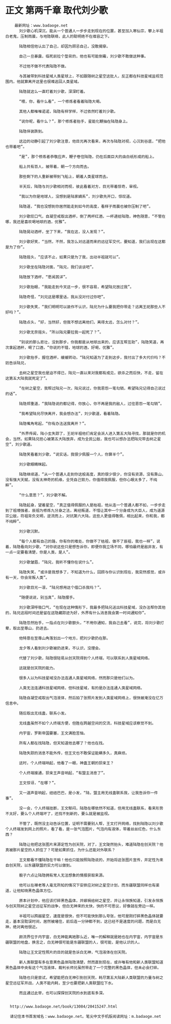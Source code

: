# 正文 第两千章 取代刘少歌
        最新网址：www.badaoge.net
          刘少歌心机深沉，能从一个普通人一步步走到现在的位置，甚至加入寒仙宗，攀上半祖白老鬼，压制雨晨，与地隐联络，此人的聪明绝不在维容之下。
      
          陆隐相信他认出了自己，却因为顾忌自己，没敢揭穿。
      
          自己一旦暴露，临死前拉个垫背的，他也有可能倒霉，刘少歌不敢做这种事。
      
          不过他不做不代表陆隐不做。
      
          与其被带到科技星域人类星球上，不如跟随树之星空这批人，反正都在科技星域监视范围内，他就算离开这里也很难逃回人类星域。
      
          陆隐就这么一直盯着刘少歌，深深盯着。
      
          “喂，你，看什么看”，一个修炼者看着陆隐大喝。
      
          其他人都唯唯诺诺，陆隐有样学样，不过依然盯着刘少歌。
      
          “说你呢，看什么？”，那个修炼者抬手，星能化鞭抽在陆隐身上。
      
          陆隐佯装跌到。
      
          这边的动静引起了刘少歌注意，他目光再次看来，再次与陆隐对视，心沉到谷底，“把他也带着吧”。
      
          “是”，那个修炼者恭敬应声，鞭子卷住陆隐，仍在后面巨大的由白纸形成的船上。
      
          船上共有百人，被带着，朝一个方向而去。
      
          那些剩下的人重新被带到飞船上，朝着人类星球而去。
      
          半天后，陆隐与刘少歌相对而视，彼此看着对方，目光带着惊奇，审视。
      
          “我以为你是地球人，没想到是陆家嫡系”，刘少歌先开口，惊叹道。
      
          陆隐道，“我也没想到你居然能走到如今的高度，看样子雨晨也被你压制了吧”。
      
          刘少歌叹口气，自凝空戒取出酒杯，倒了两杯红酒，一杯递给陆隐，神色随意，“不管在哪，我还是喜欢喝地球的酒，优雅”。
      
          陆隐晃动酒杯，坐了下来，“我在这，没人发现？”。
      
          刘少歌好笑，“当然，不然，我怎么对远道而来的远征军交代，要知道，我们出现在这都是为了你”。
      
          陆隐摇头，“应该不止，如果只是为了我，出动半祖就可以”。
      
          刘少歌坐在陆隐对面，“陆兄，我们谈谈吧”。
      
          陆隐放下酒杯，“愿闻其详”。
      
          刘少歌抬眼，“我能走到今天这一步，很不容易，希望陆兄放过我”。
      
          陆隐奇怪，“刘兄这是哪里话，我从没对付过你吧”。
      
          刘少歌失笑，“我们明明可以装作不认识，陆兄为什么要我把你带走？远离王祀那些人不好吗？”。
      
          陆隐点头，“好，当然好，但我不想远离他们，离得太远，怎么对付？”。
      
          刘少歌无奈摇头，“所以陆兄要拉我一起死了？”。
      
          “别说的那么悲壮，没到那步，你我都是从地球出来的，应该互帮互助”，陆隐笑道，再次拿起酒杯，喝了口酒，“你说的不错，地球的酒，好喝，优雅”。
      
          刘少歌抬手，握住酒杯，缓缓转动，“陆兄知道为了走到这步，我付出了多大代价吗？不妨告诉陆兄，
      
          去树之星空我也是迫不得已，陆兄一直以来对我都有成见，欲杀之而后快，不走，留在这第五大陆我就死定了”。
      
          “在树之星空，我帮过陆兄一次，陆兄说过，你我恩怨一笔勾销，希望陆兄记得自己说过的话”。
      
          陆隐郑重道，“我陆隐说的都记得，你放心，你不再是我的敌人，过往恩怨一笔勾销”。
      
          “我希望陆兄尽快离开，我会想办法”，刘少歌道，看着陆隐。
      
          陆隐嘴角弯起，“你有办法送我离开？”。
      
          “外界传闻，陆小玄失踪了，王祀半祖他们肯定会派人进入第五大陆寻找，那就是你的机会，当然，如果陆兄担心被第五大陆放弃，成为全民公敌，我也可以想办法把陆兄带去树之星空”，刘少歌道。
      
          陆隐笑看着刘少歌，“说实话，我很少佩服一个人，你算半个”。
      
          刘少歌眼睛眯起。
      
          陆隐继续道，“从一个普通人走到你这般高度，真的很少很少，你没有资源，没有靠山，没有强大天赋，没有太神奇的机缘，全凭自己努力，你值得我佩服，但你心眼太多了，不纯粹”。
      
          “什么意思？”，刘少歌不解。
      
          陆隐起身，望着星空，“真正值得佩服的人是枯祖，他从连一个普通人都不如，一步步走到了祖境强者，辰祖为修炼九分身之法，离经叛道，不惜让其中一个分身成为大巨人，成为道源宗公敌，符祖背负文明，逆流而上，对抗第六大陆，这些人更值得敬佩，相比起来，你和我，都不纯粹”。
      
          刘少歌沉默。
      
          “每个人都有自己的路，你有你的难处，你做不了枯祖，做不了辰祖，我也一样”，说着，陆隐看向刘少歌，“对你说这些只是想告诉你，即便你我立场不同，哪怕最终是敌非友，有一点一定要看清楚，你是人类，是人”。
      
          刘少歌皱眉，“陆兄，我听不懂你在说什么”。
      
          陆隐失笑，“或许是我想多了，不知道为什么，回顾与你认识到现在，我突然感觉，或许有一天，你会背叛人类”。
      
          刘少歌目光一凛，“陆兄想用这个借口杀我吗？”。
      
          “随便说说，别当真”，陆隐摆手。
      
          刘少歌深呼吸口气，“在现在这种情形下，我最多把陆兄送出科技星域，没办法帮你其他的，陆兄这段时间还是留在这隐藏踪迹为好，外界有什么消息我会第一时间通知你”。
      
          陆隐忽然抬手，一指点在刘少歌额头，“不用你通知，我自己去看”，说完，将刘少歌打晕，取出至尊山，扔进去。
      
          他特意在至尊山角落划出一个地方，把刘少歌扔在那。
      
          龙夕等人看到刘少歌被扔进来，不认识，没理会。
      
          代替了刘少歌，陆隐很轻易从创天院得到个人终端，可以联系到人类星域网络。
      
          这就是创天院的能力。
      
          很多人以为科技星域没办法连通人类星域网络，然而那只是他们以为。
      
          人类无法连通科技星域网络，但科技星域，有的是办法连通人类星域网络。
      
          陆隐自凝空戒取出气泡液体，然后拍了张照片发到人类星域网络上，很快被淹没在亿万信息中。
      
          随后取出无线蛊，联系小发。
      
          无线蛊虽然不如个人终端方便，但胜在跨越空间的交流，科技星域应该察觉不到。
      
          内宇宙，罗斯帝国要塞，王文满脸苦恼。
      
          所有人都在找陆隐，但天知道他去哪了？他也在找。
      
          陆隐失踪的消息不能外传，但王文也不敢保证能瞒多久，真麻烦。
      
          这时，个人终端响起，他看了一眼，神蛊王朝的狈亲王？
      
          个人终端接通，狈亲王声音响起，“有盟主消息了”。
      
          王文惊讶，“在哪？”。
      
          又一道声音响起，结结巴巴，是小发，“陆，盟主用无线蛊联系我，让我告诉你一件事”。
      
          没一会，个人终端挂断，王文郁闷，陆隐在哪依然不知道，但用无线蛊联系，看来形势不太好，要么个人终端坏了，还找不到新的，要么就是被监视。
      
          不管了，既然没主动告诉位置，证明不需要别人帮，王文打开网络，找到陆隐以刘少歌个人终端发到网上的照片，看了看，是一张气泡图片，气泡内有液体，带着丝丝红色，什么东西？
      
          陆隐让他把这张图片来源定性为创天院，对了，王文陡然抬头，难道陆隐在创天院？他真被那片星空的人抓住了？可是如果抓住，为什么还能对外联系？
      
          王文都看不懂陆隐在干嘛！他也只能按照陆隐说的，开始将这张图片宣传，并定性为来自创天院，以东疆联盟的实力可以做到。
      
          骰子六点让陆隐拥有常人无法想象的情报获取来源。
      
          他可以在禅老等人毫无所知的情况下安排应对树之星空计划，而东疆联盟同样也有渠道，让他知晓黑色晶体方位。
      
          原本计划中，他应该打碎黑色晶体，并嫁祸给树之星空，并让永恒族知道，引发永恒族与创天院树之星空远征军的战争，但白无神来的太快，快的不可思议，好像就在旁边一样。
      
          半祖可以跨越星空，速度是很快，但不可能快到那么夸张，他可是刚打碎黑色晶体就要走，基本没耽误时间，居然被堵住，前后连一分钟都不到，这已经不是速度的问题，而是白无神，绝对离他很近。
      
          颜流界位于内宇宙，白无神能离她那么近，唯一的解释就是她也在内宇宙，内宇宙是东疆联盟的地盘，换言之，白无神很可能是东疆联盟的人，很可能，是他认识的人。
      
          陆隐让王文定性照片的目的就是告诉白无神，气泡液体在创天院。
      
          新人类联盟有多在意黑色晶体陆隐清楚，然而直到现在，或许唯有他和新人类联盟知道黑色晶体中央有这个气泡液体，裁判长师兄虽然带走了一个完整的黑色晶体，但未必会打碎。
      
          陆隐也只是尝试，希望能把白无神引到创天院，耗尽第五大陆新人类联盟的力量与树之星空远征军开战，人类不能内耗，至少也要把新人类联盟拉下水。
      
          而且通过此举，也可以探探创天院的水到底有多深。
      
      
      http://www.badaoge.net/book/13084/20415247.html
      
      请记住本书首发域名：www.badaoge.net。笔尖中文手机版阅读网址：m.badaoge.net